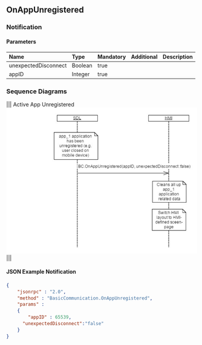 ## OnAppUnregistered


### Notification

#### Parameters

|Name|Type|Mandatory|Additional|Description|
|:---|:---|:--------|:---------|:----------|
|unexpectedDisconnect|Boolean|true|||
|appID|Integer|true|||

### Sequence Diagrams
|||
Active App Unregistered
![OnAppUnregistered](./assets/OnAppUnregistered.png)
|||

#### JSON Example Notification
```json
{
	"jsonrpc" : "2.0",
	"method" : "BasicCommunication.OnAppUnregistered",
	"params" :
	{
		"appID" : 65539,
      "unexpectedDisconnect":"false"
	}
}
```
